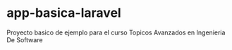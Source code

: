 # app-basica-laravel
Proyecto basico de ejemplo para el curso Topicos Avanzados en Ingenieria De Software
